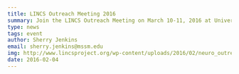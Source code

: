 ```yaml
---
title: LINCS Outreach Meeting 2016
summary: Join the LINCS Outreach Meeting on March 10-11, 2016 at University of California, Irvine. See examples of LINCS in action and learn how to effectively work with these unprecedented data sets.
type: news
tags: event
author: Sherry Jenkins
email: sherry.jenkins@mssm.edu
img: http://www.lincsproject.org/wp-content/uploads/2016/02/neuro_outreach-218x300.jpg
date: 2016-02-04
---
```

